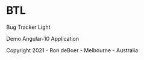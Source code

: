 # BTL

Bug Tracker Light

Demo Angular-10 Application

Copyright 2021 - Ron deBoer - Melbourne - Australia
